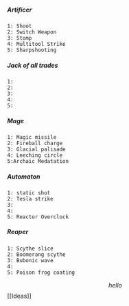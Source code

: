 ##### **Artificer** 
	1: Shoot
	2: Switch Weapon
	3: Stomp
	4: Multitool Strike
	5: Sharpshooting
##### **Jack of all trades**
	1: 
	2: 
	3: 
	4: 
	5: 
##### **Mage** 
	1: Magic missile
	2: Fireball charge 
	3: Glacial palisade
	4: Leeching circle 
	5:Archaic Medatation
##### **Automaton**
	1: static shot
	2: Tesla strike
	3: 
	4: 
	5: Reactor Overclock
##### **Reaper**
	1: Scythe slice
	2: Boomerang scythe
	3: Bubonic wave
	4: 
	5: Poison frog coating
	


$$hello$$
[[Ideas]]
